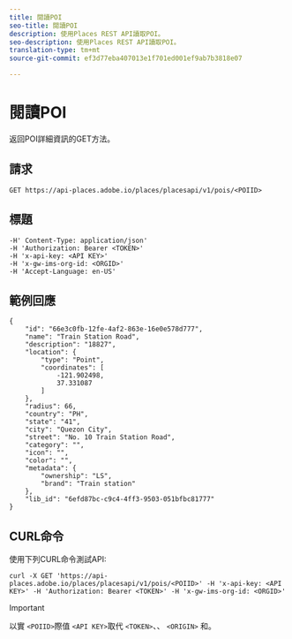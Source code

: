 ```yaml
---
title: 閱讀POI
seo-title: 閱讀POI
description: 使用Places REST API讀取POI。
seo-description: 使用Places REST API讀取POI。
translation-type: tm+mt
source-git-commit: ef3d77eba407013e1f701ed001ef9ab7b3818e07

---
```



# 閱讀POI

返回POI詳細資訊的GET方法。

## 請求

```text
GET https://api-places.adobe.io/places/placesapi/v1/pois/<POIID>
```

## 標題

```text
-H' Content-Type: application/json'  
-H 'Authorization: Bearer <TOKEN>'  
-H 'x-api-key: <API KEY>'  
-H 'x-gw-ims-org-id: <ORGID>'  
-H 'Accept-Language: en-US'
```

## 範例回應

```text
{
    "id": "66e3c0fb-12fe-4af2-863e-16e0e578d777",
    "name": "Train Station Road",
    "description": "18827",
    "location": {
        "type": "Point",
        "coordinates": [
            -121.902498,
            37.331087
        ]
    },
    "radius": 66,
    "country": "PH",
    "state": "41",
    "city": "Quezon City",
    "street": "No. 10 Train Station Road",
    "category": "",
    "icon": "",
    "color": "",
    "metadata": {
        "ownership": "LS",
        "brand": "Train station"
    },
    "lib_id": "6efd87bc-c9c4-4ff3-9503-051bfbc81777"
}
```

## CURL命令

使用下列CURL命令測試API:

```text
curl -X GET 'https://api-places.adobe.io/places/placesapi/v1/pois/<POIID>' -H 'x-api-key: <API KEY>' -H 'Authorization: Bearer <TOKEN>' -H 'x-gw-ims-org-id: <ORGID>'
```

>[!IMPORTANT]
>
>以實 `<POIID>`際值 `<API KEY>`取代 `<TOKEN>`、、 `<ORIGIN>` 和。

